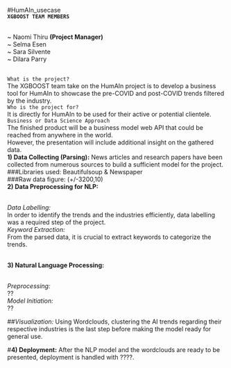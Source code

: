  #HumAIn_usecase
<br>**`XGBOOST TEAM MEMBERS`**


<br>~ Naomi Thiru **(Project Manager)**
<br>~ Selma Esen
<br>~ Sara Silvente
<br>~ Dilara Parry

<br>``What is the project?``
<br>The XGBOOST team take on the HumAIn project is to develop a business tool for HumAIn to showcase the pre-COVID and post-COVID trends filtered by the industry. 
<br>``Who is the project for?``
<br>It is directly for HumAIn to be used for their active or potential clientele.
<br>``Business or Data Science Approach``
<br>The finished product will be a business model web API that could be reached from anywhere in the world.
<br>However, the presentation will include additional insight on the gathered data.
<br>**1) Data Collecting (Parsing):**
News articles and research papers have been collected from numerous sources to build a sufficient model for the project.
<br>###Libraries used: Beautifulsoup & Newspaper
<br>###Raw data figure: (+/-3200,10)
<br>**2) Data Preprocessing for NLP:**

<br>*Data Labelling:*
<br>In order to identify the trends and the industries efficiently, data labelling was a required step of the project. 
<br>*Keyword Extraction:*
<br>From the parsed data, it is crucial to extract keywords to categorize the trends.

<br>**3) Natural Language Processing:**

<br>*Preprocessing:*
<br>??
<br>*Model Initiation:*
<br>??

##*Visualization:*
Using Wordclouds, clustering the AI trends regarding their respective industries is the last step before making the model ready for general use.

#**4) Deployment:**
After the NLP model and the wordclouds are ready to be presented, deployment is handled with ????. 

